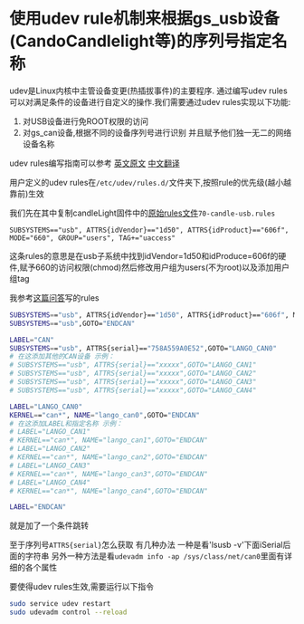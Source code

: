 # 使用udev rule机制来根据gs_usb设备(CandoCandlelight等)的序列号指定名称

udev是Linux内核中主管设备变更(热插拔事件)的主要程序. 通过编写udev rules可以对满足条件的设备进行自定义的操作.我们需要通过udev rules实现以下功能:

1. 对USB设备进行免ROOT权限的访问
2. 对gs_can设备,根据不同的设备序列号进行识别 并且赋予他们独一无二的网络设备名称

udev rules编写指南可以参考 [英文原文](https://linuxconfig.org/tutorial-on-how-to-write-basic-udev-rules-in-linux#:~:text=Udev%20rules%20are%20defined%20into%20files%20with%20the,rules%2C%20%2Fetc%2Fudev%2Frules.d%2F%20is%20reserved%20for%20custom%20made%20rules.) [中文翻译](https://blog.csdn.net/rong11417/article/details/102881398)

用户定义的udev rules在`/etc/udev/rules.d/`文件夹下,按照rule的优先级(越小越靠前)生效

我们先在其中复制candleLight固件中的[原始rules文件](https://github.com/candle-usb/candleLight_fw/blob/master/70-candle-usb.rules)`70-candle-usb.rules`

```
SUBSYSTEMS=="usb", ATTRS{idVendor}=="1d50", ATTRS{idProduct}=="606f", MODE="660", GROUP="users", TAG+="uaccess"
```
这条rules的意思是在usb子系统中找到idVendor=1d50和idProduce=606f的硬件,赋予660的访问权限(chmod)然后修改用户组为users(不为root)以及添加用户组tag

我参考[这篇问答](https://unix.stackexchange.com/questions/204829/attributes-from-various-parent-devices-in-a-udev-rule)写的rules

```bash
SUBSYSTEMS=="usb", ATTRS{idVendor}=="1d50", ATTRS{idProduct}=="606f", MODE="660", GROUP="users", TAG+="uaccess", GOTO="CAN"
SUBSYSTEMS=="usb",GOTO="ENDCAN"

LABEL="CAN"
SUBSYSTEMS=="usb", ATTRS{serial}=="758A559A0E52",GOTO="LANGO_CAN0"
# 在这添加其他的CAN设备 示例：
# SUBSYSTEMS=="usb", ATTRS{serial}=="xxxxx",GOTO="LANGO_CAN1"
# SUBSYSTEMS=="usb", ATTRS{serial}=="xxxxx",GOTO="LANGO_CAN2"
# SUBSYSTEMS=="usb", ATTRS{serial}=="xxxxx",GOTO="LANGO_CAN3"
# SUBSYSTEMS=="usb", ATTRS{serial}=="xxxxx",GOTO="LANGO_CAN4"

LABEL="LANGO_CAN0"
KERNEL=="can*", NAME="lango_can0",GOTO="ENDCAN"
# 在这添加LABEL和指定名称 示例：
# LABEL="LANGO_CAN1"
# KERNEL=="can*", NAME="lango_can1",GOTO="ENDCAN"
# LABEL="LANGO_CAN2"
# KERNEL=="can*", NAME="lango_can2",GOTO="ENDCAN"
# LABEL="LANGO_CAN3"
# KERNEL=="can*", NAME="lango_can3",GOTO="ENDCAN"
# LABEL="LANGO_CAN4"
# KERNEL=="can*", NAME="lango_can4",GOTO="ENDCAN"

LABEL="ENDCAN"
```
就是加了一个条件跳转

至于序列号`ATTRS{serial}`怎么获取 有几种办法
一种是看'lsusb -v'下面iSerial后面的字符串
另外一种方法是看`udevadm info -ap /sys/class/net/can0`里面有详细的各个属性

要使得udev rules生效,需要运行以下指令
```bash
sudo service udev restart
sudo udevadm control --reload
```